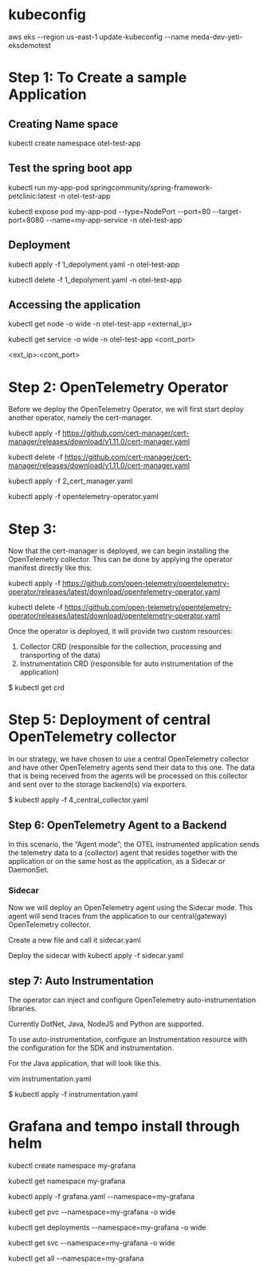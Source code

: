 # kubeconfig

aws eks --region us-east-1 update-kubeconfig --name meda-dev-yeti-eksdemotest


# Step 1: To Create a sample Application

## Creating Name space

kubectl create namespace otel-test-app

## Test the spring boot app

kubectl run my-app-pod springcommunity/spring-framework-petclinic:latest -n otel-test-app

kubectl expose pod my-app-pod --type=NodePort --port=80 --target-port=8080 --name=my-app-service -n otel-test-app


## Deployment

kubectl apply -f 1_depolyment.yaml -n otel-test-app

kubectl delete -f 1_depolyment.yaml -n otel-test-app


## Accessing the application

kubectl get node -o wide  -n otel-test-app  <external_ip>

kubectl get service -o wide -n otel-test-app  <cont_port>

 <ext_ip>:<cont_port>

# Step 2: OpenTelemetry Operator

Before we deploy the OpenTelemetry Operator, we will first start deploy another operator, namely the cert-manager.

kubectl apply -f https://github.com/cert-manager/cert-manager/releases/download/v1.11.0/cert-manager.yaml 

kubectl delete -f https://github.com/cert-manager/cert-manager/releases/download/v1.11.0/cert-manager.yaml 

kubectl apply -f 2_cert_manager.yaml

kubectl apply -f opentelemetry-operator.yaml


# Step 3:  
  
Now that the cert-manager is deployed, we can begin installing the OpenTelemetry collector. This can be done by applying the operator manifest directly like this:

kubectl apply -f https://github.com/open-telemetry/opentelemetry-operator/releases/latest/download/opentelemetry-operator.yaml

kubectl delete -f https://github.com/open-telemetry/opentelemetry-operator/releases/latest/download/opentelemetry-operator.yaml

Once the operator is deployed, it will provide two custom resources:

1. Collector CRD (responsible for the collection, processing and transporting of the data)
2. Instrumentation CRD (responsible for auto instrumentation of the application)

 $ kubectl get crd

# Step 5: Deployment of central OpenTelemetry collector

In our strategy, we have chosen to use a central OpenTelemetry collector and have other OpenTelemetry agents send their data to this one. The data that is being received from the agents will be processed on this collector and sent over to the storage backend(s) via exporters.



 $ kubectl apply -f 4_central_collector.yaml


## Step 6: OpenTelemetry Agent to a Backend

In this scenario, the “Agent mode”; the OTEL instrumented application sends the telemetry data to a (collector) agent that resides together with the application or on the same host as the application, as a Sidecar or DaemonSet.

### Sidecar
Now we will deploy an OpenTelemetry agent using the Sidecar mode. This agent will send traces from the application to our central(gateway) OpenTelemetry collector.

Create a new file and call it sidecar.yaml

Deploy the sidecar with kubectl apply -f sidecar.yaml


## step 7: Auto Instrumentation
The operator can inject and configure OpenTelemetry auto-instrumentation libraries.

Currently DotNet, Java, NodeJS and Python are supported.

To use auto-instrumentation, configure an Instrumentation resource with the configuration for the SDK and instrumentation.

For the Java application, that will look like this.

vim instrumentation.yaml

 $ kubectl apply -f instrumentation.yaml

# Grafana and tempo install through helm

kubectl create namespace my-grafana

kubectl get namespace my-grafana

kubectl apply -f grafana.yaml --namespace=my-grafana

kubectl get pvc --namespace=my-grafana -o wide


kubectl get deployments --namespace=my-grafana -o wide


kubectl get svc --namespace=my-grafana -o wide

kubectl get all --namespace=my-grafana